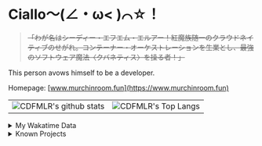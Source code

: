 # Ciallo～(∠・ω< )⌒☆！

> ~~「わが名はシーディー・エフエム・エルアー！紅魔族随一のクラウドネイティブのせがれ。コンテーナー・オーケストレーションを生業とし、最強のソフトウェア魔法〈クバネティス〉を操る者！」~~

This person avows himself to be a developer.

Homepage: [www.murchinroom.fun](https://www.murchinroom.fun)

<!-- <details> -->
 
<!-- <summary>My GitHub Stats</summary> -->

<!-- [![CDFMLR's github stats](https://github-readme-stats.vercel.app/api?username=cdfmlr&count_private=true&show_icons=true&hide_rank=true&hide=contribs)](https://github.com/anuraghazra/github-readme-stats)   ![CDFMLR's Top Langs](https://github-readme-stats.vercel.app/api/top-langs/?username=cdfmlr&layout=compact&hide=jupyter%20notebook,stylus,tex) -->

<table>
	<tr>
		<td valign="center">
    		<img src="https://github-readme-stats.vercel.app/api?username=cdfmlr&count_private=true&show_icons=true&hide_rank=true&hide=contribs" alt="CDFMLR's github stats" />
		</td>
		<td valign="center">
    		<img src="https://github-readme-stats.vercel.app/api/top-langs/?username=cdfmlr&layout=compact&hide=jupyter%20notebook,stylus,tex" alt="CDFMLR's Top Langs" />
		</td>
	</tr>
</table>

<!-- </details>  -->


<details>

<summary>My Wakatime Data</summary>

<!--START_SECTION:waka-->
![Lines of code](https://img.shields.io/badge/From%20Hello%20World%20I%27ve%20Written-11.0%20million%20lines%20of%20code-blue)

**🐱 My GitHub Data** 

> 📦 896.0 kB Used in GitHub's Storage 
 > 
> 🏆 776 Contributions in the Year 2025
 > 
> 🚫 Not Opted to Hire
 > 
> 📜 99 Public Repositories 
 > 
> 🔑 37 Private Repositories 
 > 
**I'm an Early 🐤** 

```text
🌞 Morning                2536 commits        ██████░░░░░░░░░░░░░░░░░░░   23.50 % 
🌆 Daytime                4896 commits        ███████████░░░░░░░░░░░░░░   45.38 % 
🌃 Evening                3283 commits        ████████░░░░░░░░░░░░░░░░░   30.43 % 
🌙 Night                  75 commits          ░░░░░░░░░░░░░░░░░░░░░░░░░   00.70 % 
```
📅 **I'm Most Productive on Tuesday** 

```text
Monday                   1479 commits        ███░░░░░░░░░░░░░░░░░░░░░░   13.71 % 
Tuesday                  1916 commits        ████░░░░░░░░░░░░░░░░░░░░░   17.76 % 
Wednesday                1853 commits        ████░░░░░░░░░░░░░░░░░░░░░   17.17 % 
Thursday                 1576 commits        ████░░░░░░░░░░░░░░░░░░░░░   14.61 % 
Friday                   1601 commits        ████░░░░░░░░░░░░░░░░░░░░░   14.84 % 
Saturday                 1287 commits        ███░░░░░░░░░░░░░░░░░░░░░░   11.93 % 
Sunday                   1078 commits        ██░░░░░░░░░░░░░░░░░░░░░░░   09.99 % 
```


📊 **This Week I Spent My Time On** 

```text
💬 Programming Languages: 
No Activity Tracked This Week
```

**I Mostly Code in Go** 

```text
Python                   21 repos            ████░░░░░░░░░░░░░░░░░░░░░   17.80 % 
TeX                      8 repos             ██░░░░░░░░░░░░░░░░░░░░░░░   06.78 % 
Rust                     5 repos             █░░░░░░░░░░░░░░░░░░░░░░░░   04.24 % 
Shell                    4 repos             █░░░░░░░░░░░░░░░░░░░░░░░░   03.39 % 
JavaScript               1 repo              ░░░░░░░░░░░░░░░░░░░░░░░░░   00.85 % 
```




 Last Updated on 17/08/2025 02:10:19 UTC
<!--END_SECTION:waka-->

</details>

<details>

<summary>Known Projects</summary>

[![Star History Chart](https://api.star-history.com/svg?repos=cdfmlr/pyflowchart,cdfmlr/muvtuber,cdfmlr/crud,cdfmlr/murecom-verse-1,cdfmlr/murecom-intro&type=Date)](https://star-history.com/#cdfmlr/pyflowchart&cdfmlr/muvtuber&cdfmlr/crud&cdfmlr/murecom-verse-1&cdfmlr/murecom-intro&Date)

 </details>
